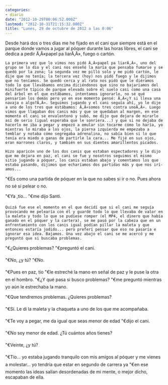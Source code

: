 ```yaml
---
categories:
- diario
date: "2012-10-29T00:06:52.000Z"
lastmod: "2012-10-31T21:15:32.000Z"
title: "Lunes, 29 de octubre de 2012 a las 0:06"
---
```


Desde hará dos o tres dí­as me he fijado en el cani que siempre está en el parque donde vamos a jugar al póquer durante las horas libres, el cani se dedica a pedir Ã‚Â«papel pa liarÃ‚Â», fuego o cartón.


    La primera vez que lo vimos nos pidó Ã‚Â«papel pa liarÃ‚Â», uno del grupo se lo dio y el cani nos enseñó la marí­a que pensaba fumarse y se quedó por la zona; la segunda vez me pilló solo y me pidó cartón, le dije que no tení­a; la tercera vez (hoy) nos pidó fuego y le dijimos que no tení­amos. Se quedó cerca y al rato nos pidó que le diéramos todo lo que llevábamos encima diciéndonos que sino no bajarí­amos del minifuerte tí­pico de parque elevado sobre el suelo casi como una casa del árbol en el que estábamos, intentamos ignorarlo, no sé qué pensarí­an los demás pero yo en ese momento pensé: Ã‚Â«¿Y si lleva una navaja o algo?Ã‚Â». Seguimos jugando y el cani seguí­a ahí­, yo le dije a uno de los tres que estábamos: Ã‚Â«somos tres contra unoÃ‚Â». Luego vimos que llagaban dos canis más y que se quedaban al margen, en ese momento el cani se envalentonó y subó, me dijo que dejara de mirarlo así­ de serio (igual esperaba que le sonriera...) y que si no dejaba de hacerlo me iba a pegar y empezó a emular sin tocarme cómo lo harí­a, yo mientras lo miraba a los ojos, la pierna izquierda me empezaba a temblar y notaba cómo segregaba adrenalina, no sabí­a bien si lo que tení­a era miedo o ganas de partirle la cara... Me fijé en sus ojos, eran marrones claros, y también en sus dientes amarillentos picados.

    Hizo aparicón uno de los dos canis que estaban espectadores y le dijo que me dejara en paz, el cani se fue y nosotros seguimos el mismo sitio jugando a póquer, los canis estaban abajo y comentamos los que estaba pasando, dijimos que echarí­amos dos partidas más y que nos irí­amos... 
"€Es como una partida de póquer en la que no sabes si ir o no. Pues ahora no sé si pelear o no.

"€Ya ,tí­o... "€me dijo Santi.

    Quizá fue ese el momento en el que decidí­ que si el cani me seguí­a provocando me pelearí­a con él y guardé todo lo que llevaba de valor en la maleta y todo lo que se pudiese romper (el MP4, el dinero que habí­a ganado en el póquer y la cartera), se me pasó por la cabeza que en un enfrentamiento con los canis igual podí­an pillar la maleta y que entonces estarí­a jodido... pero preferí­ pensar que eso no pasarí­a e ignorar esa idea. Bajamos. Una vez abajo el cani se me acercó y me preguntó que si buscaba problemas.

"€¿Quieres problemas? "€preguntó el cani.

"€No, ¿y tú? "€No.

"€Pues en paz, tí­o "€le estreché la mano en señal de paz y le puse la otra en el hombro. "€¿Y qué pasa si busco problemas? "€me preguntó mientras yo aún le estrechaba la mano.

"€Que tendremos problemas. ¿Quieres problemas?

"€Sí­. Le di la maleta y la chaqueta a uno de los que me acompañaba.

"€Te voy a pegar, me da igual que seas menor de edad "€dijo el cani.

"€No soy menor de edad. ¿Tú cuántos años tienes?

"€Veinte, ¿y tú?

"€Tí­o... yo estaba jugando tranquilo con mis amigos al póquer y me vienes a molestar... yo tendrí­a que estar en segundo de carrera ya "€en ese momento las ideas salí­an desordenadas de mi mente, o mejor dicho, escapaban de ella.